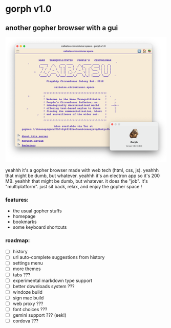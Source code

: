 # gorph v1.0
## another gopher browser with a gui

![gorph v1.0 screenshot](images/gorph-v1.0.png)

yeahhh it's a gopher browser made with web tech (html, css, js). yeahhh that might be dumb, but whatever. yeahhh it's an electron app so it's 200 MB. yeahhh that might be dumb, but whatever. it does the "job". it's "multiplatform". just sit back, relax, and enjoy the gopher space !

### features:

- the usual gopher stuffs
- homepage
- bookmarks
- some keyboard shortcuts

### roadmap:

- [ ] history
- [ ] url auto-complete suggestions from history
- [ ] settings menu
- [ ] more themes
- [ ] tabs ???
- [ ] experimental markdown type support
- [ ] better downloads system ???
- [ ] windoze build
- [ ] sign mac build
- [ ] web proxy ???
- [ ] font choices ???
- [ ] gemini support ??? (eek!)
- [ ] cordova ???
